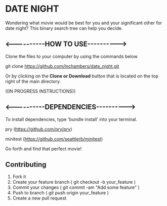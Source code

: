 # DATE NIGHT

Wondering what movie would be best for you and your significant other for date night? This binary search tree can help you decide.

## **<----------HOW TO USE---------->**

Clone the files to your computer by using the commands below

git clone https://github.com/lnchambers/date_night.git

Or by clicking on the **Clone or Download** button that is located on the top right of the main directory.

((IN PROGRESS INSTRUCTIONS))

## **<----------DEPENDENCIES---------->**

To install dependencies, type 'bundle install' into your terminal.

pry (https://github.com/pry/pry)

minitest (https://github.com/seattlerb/minitest)

Go forth and find that perfect movie!

## Contributing
  1. Fork it
  2. Create your feature branch ( git checkout -b your_feature )
  3. Commit your changes ( git commit -am "Add some feature" )
  4. Push to branch ( git push origin your_feature )
  5. Create a new pull request
